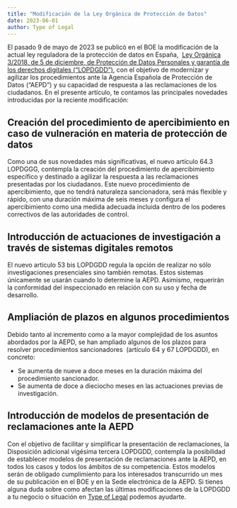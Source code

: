 ```yaml
---
title: "Modificación de la Ley Orgánica de Protección de Datos"
date: 2023-06-01
author: Type of Legal
---
```


El pasado 9 de mayo de 2023 se publicó en el BOE la modificación de la actual ley reguladora de la protección de datos en España,  [Ley Orgánica 3/2018, de 5 de diciembre, de Protección de Datos Personales y garantía de los derechos digitales (“LOPDGDD”)](https://www.boe.es/buscar/act.php?id=BOE-A-2018-16673 "Ley Orgánica 3/2018, de 5 de diciembre, de Protección de Datos Personales y garantía de los derechos digitales (“LOPDGDD”)"), con el objetivo de modernizar y agilizar los procedimientos ante la Agencia Española de Protección de Datos (“AEPD”) y su capacidad de respuesta a las reclamaciones de los ciudadanos. En el presente artículo, te contamos las principales novedades introducidas por la reciente modificación:

**Creación del procedimiento de apercibimiento en caso de vulneración en materia de protección de datos**
---------------------------------------------------------------------------------------------------------

Como una de sus novedades más significativas, el nuevo artículo 64.3 LOPDGGG, contempla la creación del procedimiento de apercibimiento específico y destinado a agilizar la respuesta a las reclamaciones presentadas por los ciudadanos. Este nuevo procedimiento de apercibimiento, que no tendrá naturaleza sancionadora, será más flexible y rápido, con una duración máxima de seis meses y configura el apercibimiento como una medida adecuada incluida dentro de los poderes correctivos de las autoridades de control.

**Introducción de actuaciones de investigación a través de sistemas digitales remotos**
---------------------------------------------------------------------------------------

El nuevo artículo 53 bis LOPDGDD regula la opción de realizar no sólo investigaciones presenciales sino también remotas. Estos sistemas únicamente se usarán cuando lo determine la AEPD. Asimismo, requerirán la conformidad del inspeccionado en relación con su uso y fecha de desarrollo.

**Ampliación de plazos en algunos procedimientos**
--------------------------------------------------

Debido tanto al incremento como a la mayor complejidad de los asuntos abordados por la AEPD, se han ampliado algunos de los plazos para resolver procedimientos sancionadores  (artículo 64 y 67 LOPDGDD), en concreto:

*   Se aumenta de nueve a doce meses en la duración máxima del procedimiento sancionador.
*   Se aumenta de doce a dieciocho meses en las actuaciones previas de investigación.

**Introducción de modelos de presentación de reclamaciones ante la AEPD**
-------------------------------------------------------------------------

Con el objetivo de facilitar y simplificar la presentación de reclamaciones, la Disposición adicional vigésima tercera LOPDGDD, contempla la posibilidad de establecer modelos de presentación de reclamaciones ante la AEPD, en todos los casos y todos los ámbitos de su competencia. Estos modelos serán de obligado cumplimiento para los interesados transcurrido un mes de su publicación en el BOE y en la Sede electrónica de la AEPD. Si tienes alguna duda sobre como afectan las últimas modificaciones de la LOPDGDD a tu negocio o situación en [Type of Legal](https://typeoflegal.com/contacto/ "Type of Legal") podemos ayudarte.
